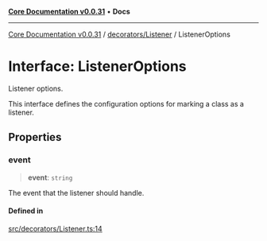 [**Core Documentation v0.0.31**](../../../README.md) • **Docs**

***

[Core Documentation v0.0.31](../../../modules.md) / [decorators/Listener](../README.md) / ListenerOptions

# Interface: ListenerOptions

Listener options.

This interface defines the configuration options for marking a class as a listener.

## Properties

### event

> **event**: `string`

The event that the listener should handle.

#### Defined in

[src/decorators/Listener.ts:14](https://github.com/stonemjs/core/blob/063868c8035bce8a9a9b73263c757aec9b0c12c8/src/decorators/Listener.ts#L14)
